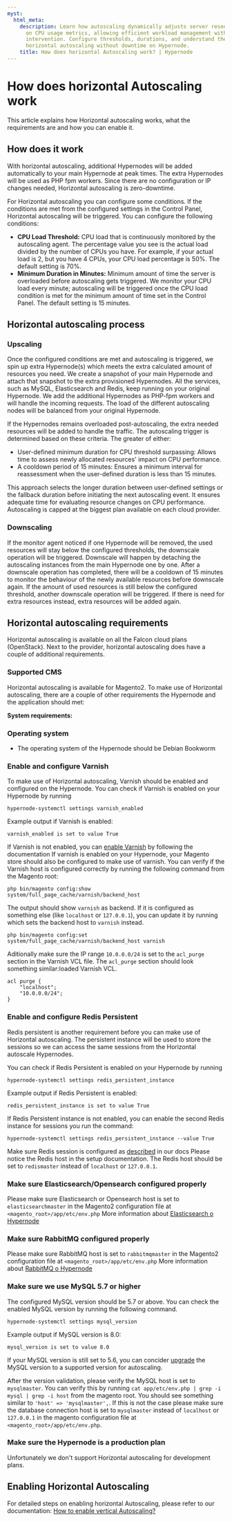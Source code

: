 ```yaml
---
myst:
  html_meta:
    description: Learn how autoscaling dynamically adjusts server resources based
      on CPU usage metrics, allowing efficient workload management without manual
      intervention. Configure thresholds, durations, and understand the workflow for
      horizontal autoscaling without downtime on Hypernode.
    title: How does horizontal Autoscaling work? | Hypernode
---
```


# How does horizontal Autoscaling work

This article explains how Horizontal autoscaling works, what the requirements are and how you can enable it.

## How does it work

With horizontal autoscaling, additional Hypernodes will be added automatically to your main Hypernode at peak times. The extra Hypernodes will be used as PHP fpm workers. 
Since there are no configuration or IP changes needed, Horizontal autoscaling is zero-downtime.

For Horizontal autoscaling you can configure some conditions. If the conditions are met from the configured settings in the Control Panel, Horizontal autoscaling will be triggered. 
You can configure the following conditions:

- **CPU Load Threshold:** CPU load that is continuously monitored by the autoscaling agent. The percentage value you see is the actual load divided by the number of CPUs you have. For example, if your actual load is 2, but you have 4 CPUs, your CPU load percentage is 50%. The default setting is 70%.
- **Minimum Duration in Minutes:** Minimum amount of time the server is overloaded before autoscaling gets triggered. We monitor your CPU load every minute; autoscaling will be triggered once the CPU load condition is met for the minimum amount of time set in the Control Panel. The default setting is 15 minutes.

## Horizontal autoscaling process

### Upscaling

Once the configured conditions are met and autoscaling is triggered, we spin up extra Hypernode(s) which meets the extra calculated amount of resources you need.
We create a snapshot of your main Hypernode and attach that snapshot to the extra provisioned Hypernodes. 
All the services, such as MySQL, Elasticsearch and Redis, keep running on your original Hypernode. We add the additional Hypernodes as PHP-fpm workers and will handle the incoming requests.
The load of the different autoscaling nodes will be balanced from your original Hypernode.


If the Hypernodes remains overloaded post-autoscaling, the extra needed resources will be added to handle the traffic. The autoscaling trigger is determined based on these criteria.
The greater of either:

- User-defined minimum duration for CPU threshold surpassing: Allows time to assess newly allocated resources' impact on CPU performance.
- A cooldown period of 15 minutes: Ensures a minimum interval for reassessment when the user-defined duration is less than 15 minutes.

This approach selects the longer duration between user-defined settings or the fallback duration before initiating the next autoscaling event. It ensures adequate time for evaluating resource changes on CPU performance. Autoscaling is capped at the biggest plan available on each cloud provider.

### Downscaling

If the monitor agent noticed if one Hypernode will be removed, the used resources will stay below the configured thresholds, the downscale operation will be triggered. 
Downscale will happen by detaching the autoscaling instances from the main Hypernode one by one. 
After a downscale operation has completed, there will be a cooldown of 15 minutes to monitor the behaviour of the newly available resources before downscale again. 
If the amount of used resources is still below the configured threshold, another downscale operation will be triggered.
If there is need for extra resources instead, extra resources will be added again.

## Horizontal autoscaling requirements

Horizontal autoscaling is available on all the Falcon cloud plans (OpenStack).
Next to the provider, horizontal autoscaling does have a couple of additional requirements.

### Supported CMS
Horizontal autoscaling is available for Magento2.
To make use of Horizontal autoscaling, there are a couple of other requirements the Hypernode and the application should met:

**System requirements:**
### Operating system
- The operating system of the Hypernode should be Debian Bookworm

### Enable and configure Varnish
To make use of Horizontal autoscaling, Varnish should be enabled and configured on the Hypernode.
You can check if Varnish is enabled on your Hypernode by running
```console
hypernode-systemctl settings varnish_enabled
```
Example output if Varnish is enabled:
```console
varnish_enabled is set to value True
```

If Varnish is not enabled, you can [enable Varnish](../varnish/how-to-enable-varnish-on-hypernode.md) by following the documentation
If varnish is enabled on your Hypernode, your Magento store should also be configured to make use of varnish.
You can verify if the Varnish host is configured correctly by running the following command from the Magento root:
```console
php bin/magento config:show  system/full_page_cache/varnish/backend_host
```
The output should show `varnish` as backend. If it is configured as something else (like `localhost` or `127.0.0.1`), you can update it by running which sets the backend host to `varnish` instead.
```console
php bin/magento config:set  system/full_page_cache/varnish/backend_host varnish
```

Aditionally make sure the IP range `10.0.0.0/24` is set to the `acl_purge` section in the Varnish VCL file. The `acl_purge` section should look something similar:loaded Varnish VCL.
```console
acl purge {
    "localhost";
    "10.0.0.0/24";
}
```

### Enable and configure Redis Persistent
Redis persistent is another requirement before you can make use of Horizontal autoscaling.
The persistent instance will be used to store the sessions so we can access the same sessions from the Horizontal autoscale Hypernodes.

You can check if Redis Persistent is enabled on your Hypernode by running
```console
hypernode-systemctl settings redis_persistent_instance
```
Example output if Redis Persistent is enabled:
```console
redis_persistent_instance is set to value True
```

If Redis Persistent instance is not enabled, you can enable the second Redis instance for sessions you run the command: 
```console
hypernode-systemctl settings redis_persistent_instance --value True
```

Make sure Redis session is configured as [described](../../ecommerce-applications/magento-2/how-to-configure-redis-for-magento-2.md#configure-magento-2-to-use-redis-as-the-session-store) in our docs
Please notice the Redis host in the setup documentation. The Redis host should be set to `redismaster` instead of `localhost` or `127.0.0.1`.

### Make sure Elasticsearch/Opensearch configured properly
Please make sure Elasticsearch or Opensearch host is set to `elasticsearchmaster` in the Magento2 configuration file at `<magento_root>/app/etc/env.php`
More information about [Elasticsearch o Hypernode](../../hypernode-platform/tools/how-to-use-elasticsearch-on-hypernode.md)

### Make sure RabbitMQ configured properly

Please make sure RabbitMQ host is set to `rabbitmqmaster` in the Magento2 configuration file at `<magento_root>/app/etc/env.php`
More information about [RabbitMQ o Hypernode](../../best-practices/database/how-to-run-rabbitmq-on-hypernode.md)

### Make sure we use MySQL 5.7 or higher

The configured MySQL version should be 5.7 or above. You can check the enabled MySQL version by running the following command.

```console
hypernode-systemctl settings mysql_version
```

Example output if MySQL version is 8.0:
```console
mysql_version is set to value 8.0
```
If your MySQL version is still set to 5.6, you can concider [upgrade](../mysql/how-to-use-mysql-on-hypernode.md) the MySQL version to a supported version for autoscaling.

After the version validation, please verify the MySQL host is set to `mysqlmaster`. You can verify this by running `cat app/etc/env.php | grep -i mysql | grep -i host` from the magento root.
You should see something similar to `'host' => 'mysqlmaster',`. If this is not the case please make sure the database connection host is set to `mysqlmaster` instead of `localhost` or `127.0.0.1` in the magento configuration file at `<magento_root>/app/etc/env.php`.

### Make sure the Hypernode is a production plan
Unfortunately we don't support Horizontal autoscaling for development plans.


## Enabling Horizontal Autoscaling

For detailed steps on enabling horizontal Autoscaling, please refer to our documentation: [How to enable vertical Autoscaling?](how-to-enable-vertical-autoscaling.md)
